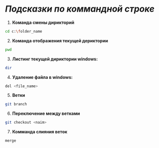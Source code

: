 # *Подсказки по коммандной строке*

1. **Команда смены дирикторий**
```sh
cd c:\folder_name
```

2. **Команда отображения текущей дериктории**
```sh
pwd
```

3. **Листинг текущей дириктории 
windows:**
```sh
dir
```

4. **Удаление файла в windows:**
```sh
del <file_name>
```

5. **Ветки**
```sh
git branch
```

6. **Переключение между ветками**
```sh
git checkout <naim>
```

7. **Комманда слияния веток**
```sh
merge
``` 